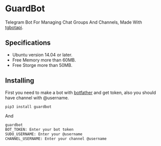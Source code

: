 # GuardBot

Telegram Bot For Managing Chat Groups And Channels,
Made With [tgbotapi](https://github.com/MA24th/tgbotapi).

## Specifications

* Ubuntu version 14.04 or later.
* Free Memory more than 60MB.
* Free Storge more than 50MB.

## Installing

 First you need to make a bot with [botfather](https://t.me/botfather) and get token,
 also you should have channel with @username.

```bash
pip3 install guardbot
```

And

```bash
guardbot
BOT_TOKEN: Enter your bot token
SUDO_USERNAME: Enter your @username
CHANNEL_USERNAME: Enter your channel @username
```
